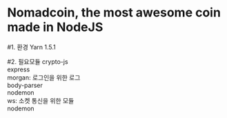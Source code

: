 ﻿Nomadcoin, the most awesome coin made in NodeJS
===============================================

#1. 환경
Yarn 1.5.1  

#2. 필요모듈 
crypto-js  
express  
morgan: 로그인을 위한 로그  
body-parser  
nodemon  
ws: 소켓 통신을 위한 모듈  
nodemon  